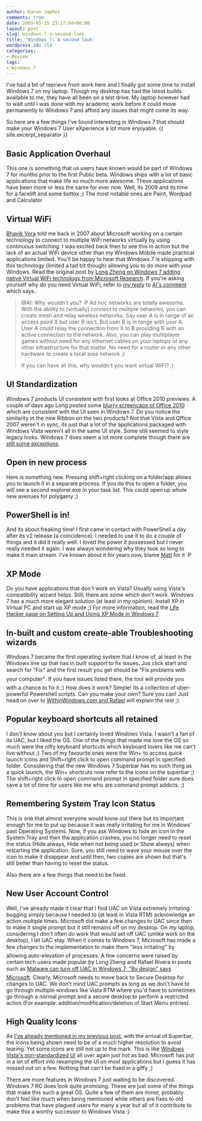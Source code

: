 ```yaml
---
author: Karun Japhet
comments: true
date: 2009-05-15 23:17:04+00:00
layout: post
slug: windows-7-a-second-look
title: 'Windows 7: A second look'
wordpress_id: 154
categories:
- Review
tags:
- Windows 7
---
```


I've had a bit of reprieve from work here and I finally got some time to install Windows 7 on my laptop. Though my desktop has had the latest builds available to me, they have all been on a test drive. My laptop however had to wait until I was done with my academic work before it could move permanently to Windows 7 and afford any issues that might come its way.

So here are a few things I've found interesting in Windows 7 that should make your Windows 7 User eXperience a lot more enjoyable.
{{ site.excerpt_separator }}

## Basic Application Overhaul

This one is something that us users have known would be part of Windows 7 for months prior to the first Public beta. Windows ships with a lot of basic applications that make life so much more awesome. These applications have been more or less the same for ever now. Well, its 2009 and its time for a facelift and some bottox ;) The most notable ones are Paint, Wordpad and Calculator

## Virtual WiFi

[Bhavik Vora](http://bhavikvora.com) told me back in 2007 about Microsoft working on a certain technology to connect to multiple WiFi networks virtually by using continuous switching. I was excited back then to see this in action but the lack of an actual WiFi device other than my Windows Mobile made practical applications limited. You'll be happy to hear that Windows 7 is shipping with this technology (limited a tad bit though) allowing you to do more with your Windows. Read the original post by [Long Zheng on Windows 7 adding native Virtual WiFi technology from Microsoft Research](http://www.istartedsomething.com/20090516/windows-7-native-virtual-wifi-technology-microsoft-research/). If you're asking yourself why do you need Virtual WiFi, refer to [my reply](http://www.istartedsomething.com/20090516/windows-7-native-virtual-wifi-technology-microsoft-research/#comment-74224) to [AI's comment](http://www.istartedsomething.com/20090516/windows-7-native-virtual-wifi-technology-microsoft-research/#comment-74221) which says..

> @AI: Why wouldn't you? :P Ad hoc networks are totally awesome. With the ability to (virtually) connect to multiple networks, you can create mesh and relay wireless networks. Say user A is in range of an access point X but user B isn't. But user B is in range with user A. User A could relay the connection from X to B providing B with an active connection to the network.
> Also, you can play multiplayer games without need for any ethernet cables on your laptops or any other infrastructure for that matter. No need for a router or any other hardware to create a local area network ;)
>
> If you can have all this, why wouldn't you want virtual WiFi? ;)

## UI Standardization

Windows 7 products UI consistent with first looks at Office 2010 previews. A couple of days ago Long posted some [blurry screencaps of Office 2010](http://www.istartedsomething.com/20090512/screencaps-office-2010-technical-preview-teched-2009-keynote/) which are consistent with the UI seen in Windows 7. Do you notice the similarity in the new Ribbon on the two products? Not that Vista and Office 2007 weren't in sync, its just that a lot of the applications packaged with Windows Vista weren't all in the same UI style. Some still seemed to style legacy looks. Windows 7 does seem a lot more complete though there are [still some exceptions](http://blog.karun.me/blog/2009/04/20/checking-out-windows-7-build-7077/).

## Open in new process

Here is something new. Pressing shift+right clicking on a folder/app allows you to launch it in a separate process. If you do this to open a folder, you will see a second explorer.exe in your task list. This could open up whole new avenues for polygamy ;)

## PowerShell is in!

And its about freaking time! I first came in contact with PowerShell a day after its v2 release (a coincidence). I needed to use it to do a couple of things and it did it really well. I loved the power it possessed but I never really needed it again. I was always wondering why they took so long to make it main stream. I've known about it for years now, blame [Matt](http://blog.thedt.net) for it :P

## XP Mode

Do you have applications that don't work on Vista? Usually using Vista's compatibility wizard helps. Still, there are some which don't work. Windows 7 has a much more elegant solution (at least in my opinion). Install XP in Virtual PC and start up XP mode ;) For more information, read the [Life Hacker page on Setting Up and Using XP Mode in Windows 7](http://lifehacker.com/5245396/set-up-and-use-xp-mode-in-windows-7)

## In-built and custom create-able Troubleshooting wizards

Windows 7 became the first operating system that I know of, at least in the Windows line up that has in built support to fix issues. Jus click start and search for "Fix" and the first result you get should be "Fix problems with your computer". If you have issues listed there, the tool will provide you with a chance to fix it ;) How does it work? Simple! Its a collection of uber-powerful Powershell scripts. Can you make your own? Sure you can! Just head on over to [WithinWindows.com and Rafael](http://www.withinwindows.com/2009/01/12/crash-course-on-authoring-windows-7-troubleshooting-packs/) will explain the rest ;)

## Popular keyboard shortcuts all retained

I don't know about you but I certainly loved Windows Vista. I wasn't a fan of its UAC, but I liked the OS. One of the things that made me love the OS so much were the nifty keyboard shortcuts which keyboard lovers like me can't live without ;) Two of my favourite ones were the Win+<num> to access quick launch icons and Shift+right click to open command prompt in specified folder. Considering that the new Windows 7 Superbar has no such thing as a quick launch, the Win+<num> shortcuts now refer to the icons on the superbar ;) The shift+right click to open command prompt in specified folder sure does save a lot of time for users like me who are command prompt addicts. ;)

## Remembering System Tray Icon Status

This is one that almost everyone would know out there but its important enough for me to put up because it was really irritating for me in Windows' past Operating Systems. Now, if you ask Windows to hide an icon in the System Tray and then the application crashes, you no longer need to reset the status (Hide always, Hide when not being used or Show always) when restarting the application. Sure, you still need to wave your mouse over the icon to make it disappear and until then, two copies are shown but that's still better than having to reset the status.

Also there are a few things that need to be fixed.

## New User Account Control

Well, I've already made it clear that I find UAC on Vista extremely irritating bugging simply because I needed to (at least in Vista RTM) acknowledge an action multiple times. Microsoft did make a few changes to UAC since then to make it single prompt but it still remains off on my desktop. On my laptop, considering I don't often do work that would set off UAC (unlike work on the desktop), I let UAC stay. When it comes to Windows 7, Microsoft has made a few changes to the implementation to make them "less irritating" by allowing auto-elevation of processes. A few concerns were raised by certain tech users made popular by Long Zheng and Rafael Rivera in posts such as [Malware can turn off UAC in Windows 7; "By design" says Microsoft](http://www.withinwindows.com/2009/01/30/malware-can-turn-off-uac-in-windows-7-by-design-says-microsoft/). Clearly, Microsoft needs to move back to Secure Desktop for changes to UAC. We don't mind UAC prompts as long as we don't have to go through multiple windows like Vista RTM where you'd have to sometimes go through a normal prompt and a secure desktop to perform a restricted action (For example: addition/modification/deletion of Start Menu entries).

## High Quality Icons

As [I've already mentioned in my previous post](http://blog.karun.me/blog/2009/04/20/checking-out-windows-7-build-7077/), with the arrival of Superbar, the icons being shown need to be of a much higher resolution to avoid tearing. Yet some icons are still not up to the mark. This is like [Windows Vista's non-standardized UI](http://www.istartedsomething.com/20080531/windows-ui-taskforce-your-help-wanted/) all over again just not as bad. Microsoft has put in a lot of effort into revamping the UI on most applications but I guess it has missed out on a few. Nothing that can't be fixed in a giffy ;)

There are more features in Windows 7 just waiting to be discovered. Windows 7 RC does look quite promising. These are just some of the things that make this such a great OS. Quite a few of them are minor, probably don't feel like much when being mentioned while others are fixes to old problems that have plagued users for many a year but all of it contribute to make this a worthy successor to Windows Vista :)
